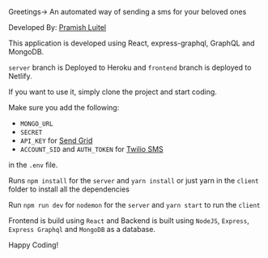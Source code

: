 Greetings-> An automated way of sending a sms for your beloved ones

Developed By: [Pramish Luitel](https://pramishluitel.netlify.com)

This application is developed using React, express-graphql, GraphQL and MongoDB.


`server` branch is Deployed to Heroku and `frontend` branch is deployed to Netlify.

If you want to use it, simply clone the project and start coding.

Make sure you add the following:

- `MONGO_URL`
- `SECRET`
- `API_KEY` for [Send Grid](https://sendgrid.com/docs/for-developers/sending-email/quickstart-nodejs/)
- `ACCOUNT_SID` and `AUTH_TOKEN` for [Twilio SMS](https://www.twilio.com/)

in the `.env` file.

Runs `npm install` for the `server` and `yarn install` or just yarn in the `client` folder to install all the dependencies

Run `npm run dev` for `nodemon` for the `server` and `yarn start` to run the `client`

Frontend is build using `React` and Backend is built using `NodeJS`, `Express`, `Express Graphql` and `MongoDB` as a database.

Happy Coding!

